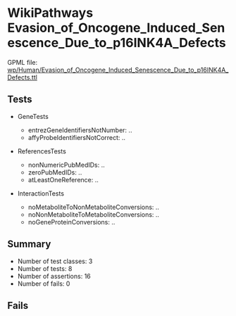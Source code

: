 # WikiPathways Evasion_of_Oncogene_Induced_Senescence_Due_to_p16INK4A_Defects

GPML file: [wp/Human/Evasion_of_Oncogene_Induced_Senescence_Due_to_p16INK4A_Defects.ttl](../wp/Human/Evasion_of_Oncogene_Induced_Senescence_Due_to_p16INK4A_Defects.ttl)

## Tests

* GeneTests
    * entrezGeneIdentifiersNotNumber: ..
    * affyProbeIdentifiersNotCorrect: ..

* ReferencesTests
    * nonNumericPubMedIDs: ..
    * zeroPubMedIDs: ..
    * atLeastOneReference: ..

* InteractionTests
    * noMetaboliteToNonMetaboliteConversions: ..
    * noNonMetaboliteToMetaboliteConversions: ..
    * noGeneProteinConversions: ..

## Summary

* Number of test classes: 3
* Number of tests: 8
* Number of assertions: 16
* Number of fails: 0

## Fails

